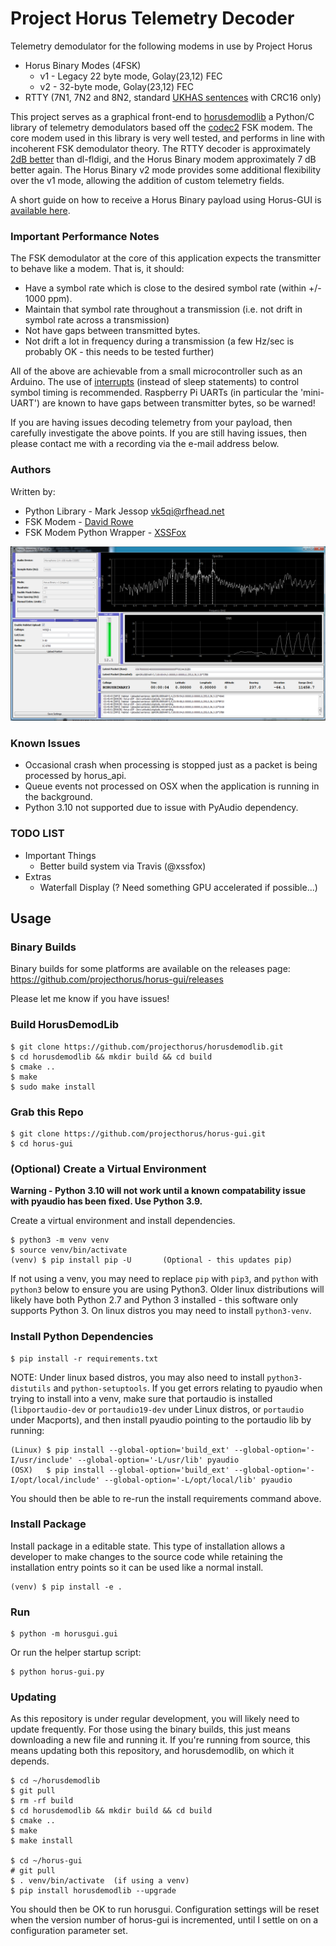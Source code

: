 # Project Horus Telemetry Decoder

Telemetry demodulator for the following modems in use by Project Horus
* Horus Binary Modes (4FSK)
  * v1 - Legacy 22 byte mode, Golay(23,12) FEC
  * v2 - 32-byte mode, Golay(23,12) FEC
* RTTY (7N1, 7N2 and 8N2, standard [UKHAS sentences](https://ukhas.org.uk/communication:protocol) with CRC16 only)

This project serves as a graphical front-end to [horusdemodlib](https://github.com/projecthorus/horusdemodlib/wiki) a Python/C library of telemetry demodulators based off the [codec2](https://github.com/drowe67/codec2) FSK modem. The core modem used in this library is very well tested, and performs in line with incoherent FSK demodulator theory. The RTTY decoder is approximately [2dB better](http://www.rowetel.com/?p=5906) than dl-fldigi, and the Horus Binary modem approximately 7 dB better again. The Horus Binary v2 mode provides some additional flexibility over the v1 mode, allowing the addition of custom telemetry fields.

A short guide on how to receive a Horus Binary payload using Horus-GUI is [available here](https://github.com/projecthorus/horusdemodlib/wiki/1.1-Horus-GUI-Reception-Guide-(Windows-Linux-OSX)).

### Important Performance Notes
The FSK demodulator at the core of this application expects the transmitter to behave like a modem. That is, it should:
* Have a symbol rate which is close to the desired symbol rate (within +/- 1000 ppm).
* Maintain that symbol rate throughout a transmission (i.e. not drift in symbol rate across a transmission)
* Not have gaps between transmitted bytes.
* Not drift a lot in frequency during a transmission (a few Hz/sec is probably OK - this needs to be tested further)

All of the above are achievable from a small microcontroller such as an Arduino. The use of [interrupts](https://ukhas.org.uk/guides:interrupt_driven_rtty) (instead of sleep statements) to control symbol timing is recommended. Raspberry Pi UARTs (in particular the 'mini-UART') are known to have gaps between transmitter bytes, so be warned!

If you are having issues decoding telemetry from your payload, then carefully investigate the above points. If you are still having issues, then please contact me with a recording via the e-mail address below.

### Authors

Written by: 
* Python Library - Mark Jessop <vk5qi@rfhead.net>
* FSK Modem - [David Rowe](http://rowetel.com)
* FSK Modem Python Wrapper - [XSSFox](https://twitter.com/xssfox)

![Screenshot](doc/horusgui_screenshot.png)

### Known Issues
* Occasional crash when processing is stopped just as a packet is being processed by horus_api.
* Queue events not processed on OSX when the application is running in the background.
* Python 3.10 not supported due to issue with PyAudio dependency.

### TODO LIST
* Important Things
  * Better build system via Travis (@xssfox)
* Extras
  * Waterfall Display  (? Need something GPU accelerated if possible...)

## Usage

### Binary Builds
Binary builds for some platforms are available on the releases page: https://github.com/projecthorus/horus-gui/releases

Please let me know if you have issues!

### Build HorusDemodLib

```console
$ git clone https://github.com/projecthorus/horusdemodlib.git
$ cd horusdemodlib && mkdir build && cd build
$ cmake ..
$ make
$ sudo make install
```

### Grab this Repo
```console
$ git clone https://github.com/projecthorus/horus-gui.git
$ cd horus-gui
```

### (Optional) Create a Virtual Environment

**Warning - Python 3.10 will not work until a known compatability issue with pyaudio has been fixed. Use Python 3.9.**

Create a virtual environment and install dependencies.
```console
$ python3 -m venv venv
$ source venv/bin/activate
(venv) $ pip install pip -U       (Optional - this updates pip)
```

If not using a venv, you may need to replace `pip` with `pip3`, and `python` with `python3` below to ensure you are using Python3. Older linux distributions will likely have both Python 2.7 and Python 3 installed - this software only supports Python 3. On linux distros you may need to install `python3-venv`.

### Install Python Dependencies
```console
$ pip install -r requirements.txt
```

NOTE: Under linux based distros, you may also need to install `python3-distutils` and `python-setuptools`. If you get errors relating to pyaudio when trying to install into a venv, make sure that portaudio is installed (`libportaudio-dev` or `portaudio19-dev` under Linux distros, or `portaudio` under Macports), and then install pyaudio pointing to the portaudio lib by running:
```
(Linux) $ pip install --global-option='build_ext' --global-option='-I/usr/include' --global-option='-L/usr/lib' pyaudio
(OSX)   $ pip install --global-option='build_ext' --global-option='-I/opt/local/include' --global-option='-L/opt/local/lib' pyaudio
```
You should then be able to re-run the install requirements command above.

### Install Package

Install package in a editable state. This type of installation allows a
developer to make changes to the source code while retaining the installation
entry points so it can be used like a normal install.

```console
(venv) $ pip install -e .
```

### Run
```console
$ python -m horusgui.gui
```

Or run the helper startup script:
```console
$ python horus-gui.py
```

### Updating
As this repository is under regular development, you will likely need to update frequently. For those using the binary builds, this just means downloading a new file and running it. If you're running from source, this means updating both this repository, and horusdemodlib, on which it depends.

```console
$ cd ~/horusdemodlib
$ git pull
$ rm -rf build
$ cd horusdemodlib && mkdir build && cd build
$ cmake ..
$ make
$ make install

$ cd ~/horus-gui
# git pull
$ . venv/bin/activate  (if using a venv)
$ pip install horusdemodlib --upgrade
```

You should then be OK to run horusgui. Configuration settings will be reset when the version number of horus-gui is incremented, until I settle on on a configuration parameter set.
